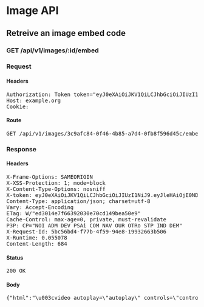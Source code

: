 # Image API

## Retreive an image embed code

### GET /api/v1/images/:id/embed
### Request

#### Headers

<pre>Authorization: Token token=&quot;eyJ0eXAiOiJKV1QiLCJhbGciOiJIUzI1NiJ9.eyJleHAiOjE0NDkwNjU2NzQsImFiaWxpdGllcyI6eyIxY2VkZTVjZS1jYzExLTQ4YTMtYjAzMC02MWZhZWIzMGEzOGQiOnsiQWNjZXNzIjp7ImltYWdlX2xpc3QiOnRydWV9fX0sInVzZXJfaWQiOiJiOWJlZjE3NS0xNTZiLTQ0ZTMtYjJlNS1mMjIxYzFlM2NmYzUifQ.A-9nn_7C0OUkTxHH8iYs_9sxtbYgPoY9PgtWoJ0k1Io&quot;
Host: example.org
Cookie: </pre>

#### Route

<pre>GET /api/v1/images/3c9afc84-0f46-4b85-a7d4-0fb8f596d45c/embed</pre>

### Response

#### Headers

<pre>X-Frame-Options: SAMEORIGIN
X-XSS-Protection: 1; mode=block
X-Content-Type-Options: nosniff
X-token: eyJ0eXAiOiJKV1QiLCJhbGciOiJIUzI1NiJ9.eyJleHAiOjE0NDkwNjU2NzQsImFiaWxpdGllcyI6eyIxY2VkZTVjZS1jYzExLTQ4YTMtYjAzMC02MWZhZWIzMGEzOGQiOnsiQWNjZXNzIjp7ImltYWdlX2xpc3QiOnRydWV9fX0sInVzZXJfaWQiOiJiOWJlZjE3NS0xNTZiLTQ0ZTMtYjJlNS1mMjIxYzFlM2NmYzUifQ.A-9nn_7C0OUkTxHH8iYs_9sxtbYgPoY9PgtWoJ0k1Io
Content-Type: application/json; charset=utf-8
Vary: Accept-Encoding
ETag: W/&quot;ed3014e7f66392030e70cd149bea50e9&quot;
Cache-Control: max-age=0, private, must-revalidate
P3P: CP=&quot;NOI ADM DEV PSAi COM NAV OUR OTRo STP IND DEM&quot;
X-Request-Id: 5bc56bd4-f77b-4f59-94e8-19932663b506
X-Runtime: 0.055078
Content-Length: 684</pre>

#### Status

<pre>200 OK</pre>

#### Body

<pre>{"html":"\u003cvideo autoplay=\"autoplay\" controls=\"controls\" poster=\"https://res.cloudinary.com/hwja6b0dx/video/private/s--p674B2BU--/c_fit,h_1000,w_1000/iplggwtcsi2gjybsjg4q.jpg\"\u003e\u003csource src=\"https://res.cloudinary.com/hwja6b0dx/video/private/s--0wXzLh0r--/c_fit,h_1000,w_1000/iplggwtcsi2gjybsjg4q.webm\" type=\"video/webm\" /\u003e\u003csource src=\"https://res.cloudinary.com/hwja6b0dx/video/private/s--UxGtQ7i2--/c_fit,h_1000,w_1000/iplggwtcsi2gjybsjg4q.mp4\" type=\"video/mp4\" /\u003e\u003csource src=\"https://res.cloudinary.com/hwja6b0dx/video/private/s--LPhVi-4B--/c_fit,h_1000,w_1000/iplggwtcsi2gjybsjg4q.ogv\" type=\"video/ogg\" /\u003e\u003c/video\u003e"}</pre>
